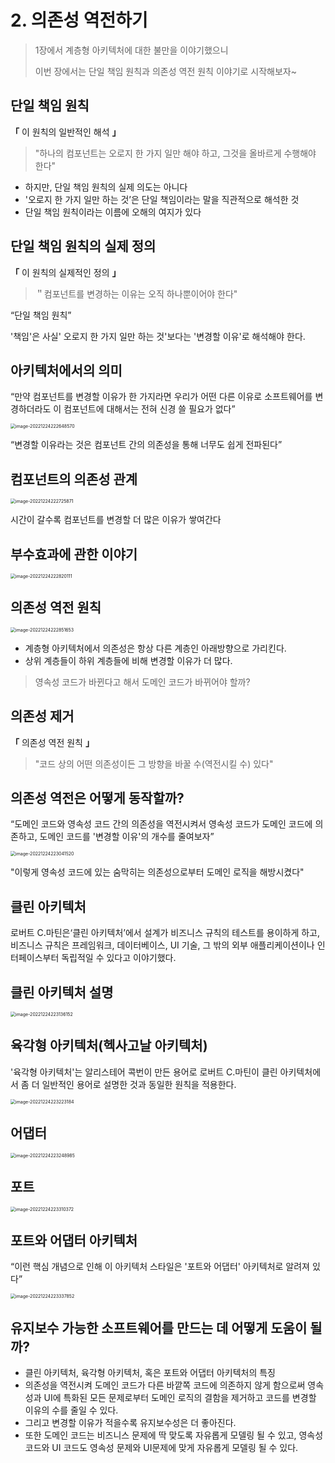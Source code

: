 # 2. 의존성 역전하기

> 1장에서 계층형 아키텍처에 대한 불만을 이야기했으니
>
> 이번 장에서는 단일 책임 원칙과 의존성 역전 원칙 이야기로 시작해보자~



## **단일 책임 원칙**

**「** 이 원칙의 일반적인 해석 **」**

> "하나의 컴포넌트는  오로지 한 가지 일만 해야 하고, 그것을 올바르게 수행해야 한다"



* 하지만, 단일 책임 원칙의 실제 의도는 아니다
* '오로지 한 가지 일만 하는 것’은 단일 책임이라는 말을 직관적으로 해석한 것
* 단일 책임 원칙이라는 이름에 오해의 여지가 있다



## **단일 책임 원칙의 실제 정의**

**「** 이 원칙의 실제적인 정의 **」**

> ＂컴포넌트를 변경하는 이유는 오직 하나뿐이어야 한다"



“단일 책임 원칙”

'책임'은 사실' 오로지 한 가지 일만 하는 것'보다는 '변경할 이유'로 해석해야 한다.



## **아키텍처에서의 의미**

“만약 컴포넌트를 변경할 이유가 한 가지라면 우리가 어떤 다른 이유로 소프트웨어를 변경하더라도 이 컴포넌트에 대해서는 전혀 신경 쓸 필요가 없다”

<img src="images/image-20221224222648570.png" alt="image-20221224222648570" style="zoom:50%;" />

“변경할 이유라는 것은 컴포넌트 간의 의존성을 통해 너무도 쉽게 전파된다”



## **컴포넌트의 의존성 관계**

<img src="images/image-20221224222725871.png" alt="image-20221224222725871" style="zoom:50%;" />

시간이 갈수록 컴포넌트를 변경할 더 많은 이유가 쌓여간다



## **부수효과에** **관한 이야기**

<img src="images/image-20221224222820111.png" alt="image-20221224222820111" style="zoom:50%;" />





## **의존성 역전 원칙**

<img src="images/image-20221224222851653.png" alt="image-20221224222851653" style="zoom:50%;" />

* 계층형 아키텍처에서 의존성은 항상 다른 계층인 아래방향으로 가리킨다.
* 상위 계층들이 하위 계층들에 비해 변경할 이유가 더 많다.



> 영속성 코드가 바뀐다고 해서 도메인 코드가 바뀌어야 할까?



## **의존성 제거**

**「** 의존성 역전 원칙 **」**

> "코드 상의 어떤 의존성이든 그 방향을 바꿀 수(역전시킬 수) 있다"





## 의존성 역전은 어떻게 동작할까?

“도메인 코드와 영속성 코드 간의 의존성을 역전시켜서 영속성 코드가 도메인 코드에 의존하고, 도메인 코드를 '변경할 이유'의 개수를 줄여보자”



<img src="images/image-20221224223041520.png" alt="image-20221224223041520" style="zoom:50%;" />

"이렇게 영속성 코드에 있는 숨막히는 의존성으로부터 도메인 로직을 해방시켰다"



## **클린 아키텍처**

로버트 C.마틴은‘클린 아키텍처’에서 설계가 비즈니스 규칙의 테스트를 용이하게 하고, 비즈니스 규칙은 프레임워크, 데이터베이스, UI 기술, 그 밖의 외부 애플리케이션이나 인터페이스부터 독립적일 수 있다고 이야기했다.



## **클린 아키텍처 설명**

<img src="images/image-20221224223136152.png" alt="image-20221224223136152" style="zoom:50%;" />



## 육각형 아키텍처(헥사고날 아키텍처)

'육각형 아키텍처'는 알리스테어 콕번이 만든 용어로 로버트 C.마틴이 클린 아키텍처에서 좀 더 일반적인 용어로 설명한 것과 동일한 원칙을 적용한다.

<img src="images/image-20221224223223184.png" alt="image-20221224223223184" style="zoom:50%;" />



## **어댑터**

<img src="images/image-20221224223248985.png" alt="image-20221224223248985" style="zoom:50%;" />



## **포트**

<img src="images/image-20221224223310372.png" alt="image-20221224223310372" style="zoom:50%;" />



## **포트와 어댑터 아키텍처**

“이런 핵심 개념으로 인해 이 아키텍처 스타일은 '포트와 어댑터' 아키텍처로 알려져 있다”



<img src="images/image-20221224223337852.png" alt="image-20221224223337852" style="zoom:50%;" />





## 유지보수 가능한 소프트웨어를 만드는 데 어떻게 도움이 될까?

* 클린 아키텍처, 육각형 아키텍처, 혹은 포트와 어댑터 아키텍처의 특징 
* 의존성을 역전시켜 도메인 코드가 다른 바깥쪽 코드에 의존하지 않게 함으로써 영속성과 UI에 특화된 모든 문제로부터 
     도메인 로직의 결함을 제거하고 코드를 변경할 이유의 수를 줄일 수 있다.
* 그리고 변경할 이유가 적을수록 유지보수성은 더 좋아진다.
* 또한 도메인 코드는 비즈니스 문제에 딱 맞도록 자유롭게 모델링 될 수 있고, 영속성 코드와 UI 코드도 영속성 문제와 
     UI문제에 맞게 자유롭게 모델링 될 수 있다.